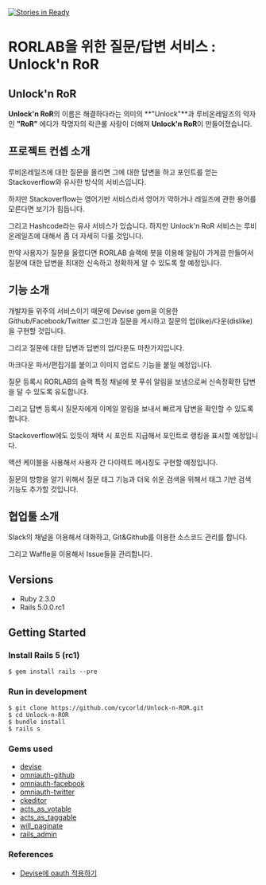 [![Stories in Ready](https://badge.waffle.io/cycorld/Unlock-n-ROR.png?label=ready&title=Ready)](http://waffle.io/cycorld/Unlock-n-ROR)

# RORLAB을 위한 질문/답변 서비스 : **Unlock'n RoR**

## Unlock'n RoR
**Unlock'n RoR**의 이름은 해결하다라는 의미의 **"Unlock"**과 루비온레일즈의 약자인 **"RoR"** 에다가 작명자의 락큰롤 사랑이 더해져 **Unlock'n RoR**이 만들어졌습니다.

## 프로젝트 컨셉 소개

루비온레일즈에 대한 질문을 올리면 그에 대한 답변을 하고 포인트를 얻는 Stackoverflow와 유사한 방식의 서비스입니다.

하지만 Stackoverflow는 영어기반 서비스라서 영어가 약하거나 레일즈에 관한 용어를 모른다면 보기가 힘듭니다.

그리고 Hashcode라는 유사 서비스가 있습니다. 하지만 Unlock'n RoR 서비스는 루비온레일즈에 대해서 좀 더 자세히 다룰 것입니다.

만약 사용자가 질문을 올렸다면 RORLAB 슬랙에 봇을 이용해 알림이 가게끔 만들어서 질문에 대한 답변을 최대한 신속하고 정확하게 알 수 있도록 할 예정입니다.

## 기능 소개

개발자들 위주의 서비스이기 때문에 Devise gem을 이용한 Github/Facebook/Twitter 로그인과
질문을 게시하고 질문의 업(like)/다운(dislike)을 구현할 것입니다.

그리고 질문에 대한 답변과 답변의 업/다운도 마찬가지입니다.

마크다운 파서/편집기를 붙이고 이미지 업로드 기능을 붙일 예정입니다.

질문 등록시 RORLAB의 슬랙 특정 채널에 봇 푸쉬 알림을 보냄으로써 신속정확한 답변을 달 수 있도록 유도합니다.

그리고 답변 등록시 질문자에게 이메일 알림을 보내서 빠르게 답변을 확인할 수 있도록 합니다.

Stackoverflow에도 있듯이 채택 시 포인트 지급해서 포인트로 랭킹을 표시할 예정입니다.

액션 케이블을 사용해서 사용자 간 다이렉트 메시징도 구현할 예정입니다.

질문의 방향을 알기 위해서 질문 태그 기능과 더욱 쉬운 검색을 위해서 태그 기반 검색 기능도 추가할 것입니다.

## 협업툴 소개

Slack의 채널을 이용해서 대화하고, Git&Github를 이용한 소스코드 관리를 합니다.

그리고 Waffle을 이용해서 Issue들을 관리합니다.

## Versions

- Ruby 2.3.0
- Rails 5.0.0.rc1

## Getting Started

### Install Rails 5 (rc1)

```
$ gem install rails --pre
```

### Run in development

```
$ git clone https://github.com/cycorld/Unlock-n-ROR.git
$ cd Unlock-n-ROR
$ bundle install
$ rails s
```

### Gems used

- [devise](https://github.com/plataformatec/devise)
- [omniauth-github](https://github.com/intridea/omniauth-github)
- [omniauth-facebook](https://github.com/mkdynamic/omniauth-facebook)
- [omniauth-twitter](https://github.com/arunagw/omniauth-twitter)
- [ckeditor](https://github.com/galetahub/ckeditor)
- [acts_as_votable](https://github.com/ryanto/acts_as_votable)
- [acts_as_taggable](https://github.com/mbleigh/acts-as-taggable-on)
- [will_paginate](https://github.com/mislav/will_paginate)
- [rails_admin](https://github.com/sferik/rails_admin)

### References

- [Devise에 oauth 적용하기](https://github.com/plataformatec/devise/wiki/OmniAuth:-Overview)

